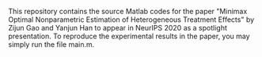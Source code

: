 This repository contains the source Matlab codes for the paper "Minimax Optimal Nonparametric Estimation of Heterogeneous Treatment Effects" by Zijun Gao and Yanjun Han to appear in NeurIPS 2020 as a spotlight presentation. To reproduce the experimental results in the paper, you may simply run the file main.m.

